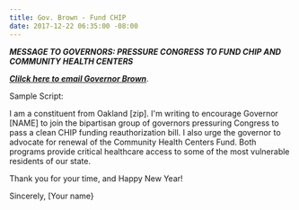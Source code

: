```yaml
---
title: Gov. Brown - Fund CHIP
date: 2017-12-22 06:35:00 -08:00
---
```


***MESSAGE TO GOVERNORS: PRESSURE CONGRESS TO FUND CHIP AND COMMUNITY HEALTH CENTERS***

[***Clilck here to email Governor Brown***](https://govapps.gov.ca.gov/gov39mail/).

Sample Script:

I am a constituent from Oakland [zip].
I'm writing to encourage Governor [NAME] to join the bipartisan group of governors pressuring Congress to pass a clean CHIP funding reauthorization bill. I also urge the governor to advocate for renewal of the Community Health Centers Fund. Both programs provide critical healthcare access to some of the most vulnerable residents of our state.

Thank you for your time, and Happy New Year!

Sincerely,
[Your name}